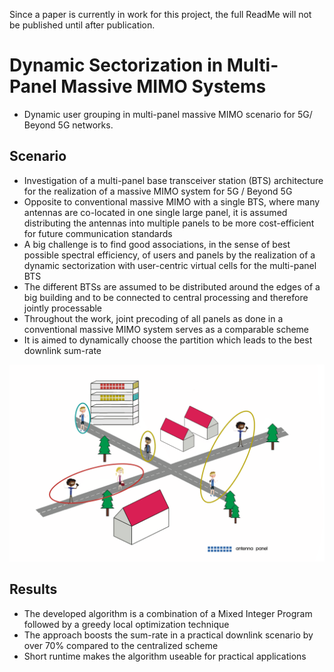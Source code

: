 Since a paper is currently in work for this project, the full ReadMe will not be published until after publication.

# Dynamic Sectorization in Multi-Panel Massive MIMO Systems
- Dynamic user grouping in multi-panel massive MIMO scenario for 5G/ Beyond 5G networks. 

## Scenario 

- Investigation of a multi-panel base transceiver station (BTS) architecture for the realization of a massive MIMO system for 5G / Beyond 5G
- Opposite to conventional massive MIMO with a single BTS, where many antennas are co-located in one single large panel, it is assumed distributing the antennas into multiple panels to be more cost-efficient for future communication standards
- A big challenge is to find good associations, in the sense of best possible spectral efficiency, of users and panels by the realization of a dynamic sectorization with user-centric virtual cells for the multi-panel BTS
- The different BTSs are assumed to be distributed around the edges of a big building and to be connected to central processing and therefore jointly processable 
- Throughout the work, joint precoding of all panels as done in a conventional massive MIMO system serves as a comparable scheme
- It is aimed to dynamically choose the partition which leads to the best downlink sum-rate


![Farmers Market Finder Demo](ImagesDynamicSec/scenario.gif)


## Results

- The developed algorithm is a combination of a Mixed Integer Program followed by a greedy local optimization technique
- The approach boosts the sum-rate in a practical downlink scenario by over 70% compared to the centralized scheme
- Short runtime makes the algorithm useable for practical applications
